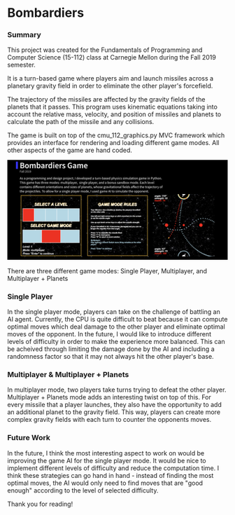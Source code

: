 # Bombardiers

### Summary

This project was created for the Fundamentals of Programming and Computer Science (15-112)
class at Carnegie Mellon during the Fall 2019 semester.

It is a turn-based game where players aim and launch missiles across a planetary gravity field in order to eliminate the other player's forcefield.

The trajectory of the missiles are affected by the gravity fields of the planets that it passes. This program uses kinematic equations taking into account the relative mass, velocity, and position of missiles and planets to calculate the path of the missile and any collisions.

The game is built on top of the cmu_112_graphics.py MVC framework which provides an interface for rendering and loading different game modes. All other aspects of the game are hand coded.

![Screen captures from Bombardiers game](https://github.com/carolinecpang/bombardiers/blob/master/images/sample-images.png)

There are three different game modes: Single Player, Multiplayer, and Multiplayer + Planets

### Single Player

In the single player mode, players can take on the challenge of battling an AI agent. Currently, the CPU is quite difficult to beat because it can compute optimal moves which deal damage to the other player and eliminate optimal moves of the opponent. In the future, I would like to introduce different levels of difficulty in order to make the experience more balanced. This can be acheived through limiting the damage done by the AI and including a randomness factor so that it may not always hit the other player's base.

### Multiplayer & Multiplayer + Planets

In multiplayer mode, two players take turns trying to defeat the other player. Multiplayer + Planets mode adds an interesting twist on top of this. For every missile that a player launches, they also have the opportunity to add an additional planet to the gravity field. This way, players can create more complex gravity fields with each turn to counter the opponents moves.

### Future Work

In the future, I think the most interesting aspect to work on would be improving the game AI for the single player mode. It would be nice to implement different levels of difficulty and reduce the computation time. I think these strategies can go hand in hand - instead of finding the most optimal moves, the AI would only need to find moves that are "good enough" according to the level of selected difficulty.

Thank you for reading!

